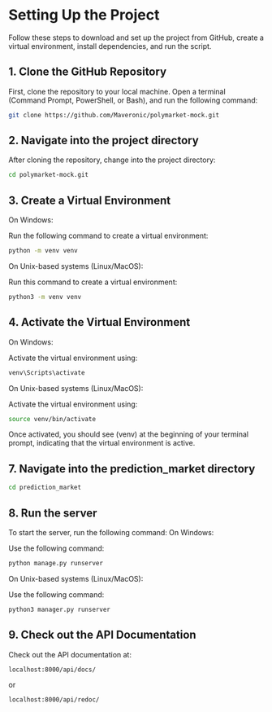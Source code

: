 # Setting Up the Project

Follow these steps to download and set up the project from GitHub, create a virtual environment, install dependencies, and run the script.

## 1. Clone the GitHub Repository

First, clone the repository to your local machine. Open a terminal (Command Prompt, PowerShell, or Bash), and run the following command:

```bash
git clone https://github.com/Maveronic/polymarket-mock.git
```
## 2. Navigate into the project directory

After cloning the repository, change into the project directory:

```bash
cd polymarket-mock.git
```

## 3. Create a Virtual Environment

On Windows:

Run the following command to create a virtual environment:

```bash
python -m venv venv
```
On Unix-based systems (Linux/MacOS):

Run this command to create a virtual environment:

```bash
python3 -m venv venv
```

## 4. Activate the Virtual Environment
On Windows:

Activate the virtual environment using:

```bash
venv\Scripts\activate
```
On Unix-based systems (Linux/MacOS):

Activate the virtual environment using:

```bash
source venv/bin/activate
```

Once activated, you should see (venv) at the beginning of your terminal prompt, indicating that the virtual environment is active.

## 7. Navigate into the prediction_market directory
```bash
cd prediction_market
```

## 8. Run the server
To start the server, run the following command:
On Windows:

Use the following command:

```bash
python manage.py runserver
```

On Unix-based systems (Linux/MacOS):

Use the following command:

```bash
python3 manager.py runserver
```

## 9. Check out the API Documentation
Check out the API documentation at:
```bash
localhost:8000/api/docs/
```
or
```bash
localhost:8000/api/redoc/
```
